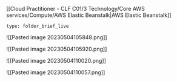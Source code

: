 [[Cloud Practitioner - CLF C01/3 Technology/Core AWS services/Compute/AWS Elastic Beanstalk|AWS Elastic Beanstalk]] 
 
```ccard
type: folder_brief_live
```
 
![[Pasted image 20230504105848.png]]

![[Pasted image 20230504105920.png]]

![[Pasted image 20230504110020.png]]

![[Pasted image 20230504110057.png]]


